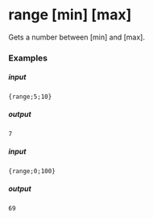 # range [min] [max]
		
Gets a number between [min] and [max].

### Examples

##### input
```{range;5;10}```

##### output
```7```


##### input
```{range;0;100}```

##### output
```69```